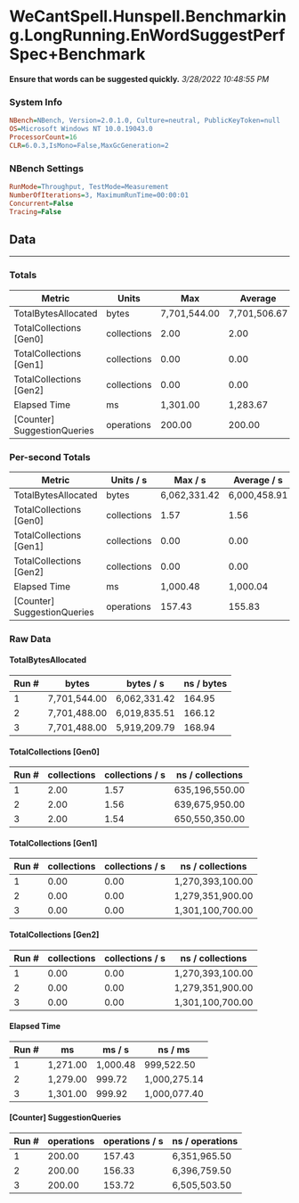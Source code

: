 ﻿# WeCantSpell.Hunspell.Benchmarking.LongRunning.EnWordSuggestPerfSpec+Benchmark
__Ensure that words can be suggested quickly.__
_3/28/2022 10:48:55 PM_
### System Info
```ini
NBench=NBench, Version=2.0.1.0, Culture=neutral, PublicKeyToken=null
OS=Microsoft Windows NT 10.0.19043.0
ProcessorCount=16
CLR=6.0.3,IsMono=False,MaxGcGeneration=2
```

### NBench Settings
```ini
RunMode=Throughput, TestMode=Measurement
NumberOfIterations=3, MaximumRunTime=00:00:01
Concurrent=False
Tracing=False
```

## Data
-------------------

### Totals
|          Metric |           Units |             Max |         Average |             Min |          StdDev |
|---------------- |---------------- |---------------- |---------------- |---------------- |---------------- |
|TotalBytesAllocated |           bytes |    7,701,544.00 |    7,701,506.67 |    7,701,488.00 |           32.33 |
|TotalCollections [Gen0] |     collections |            2.00 |            2.00 |            2.00 |            0.00 |
|TotalCollections [Gen1] |     collections |            0.00 |            0.00 |            0.00 |            0.00 |
|TotalCollections [Gen2] |     collections |            0.00 |            0.00 |            0.00 |            0.00 |
|    Elapsed Time |              ms |        1,301.00 |        1,283.67 |        1,271.00 |           15.53 |
|[Counter] SuggestionQueries |      operations |          200.00 |          200.00 |          200.00 |            0.00 |

### Per-second Totals
|          Metric |       Units / s |         Max / s |     Average / s |         Min / s |      StdDev / s |
|---------------- |---------------- |---------------- |---------------- |---------------- |---------------- |
|TotalBytesAllocated |           bytes |    6,062,331.42 |    6,000,458.91 |    5,919,209.79 |       73,501.97 |
|TotalCollections [Gen0] |     collections |            1.57 |            1.56 |            1.54 |            0.02 |
|TotalCollections [Gen1] |     collections |            0.00 |            0.00 |            0.00 |            0.00 |
|TotalCollections [Gen2] |     collections |            0.00 |            0.00 |            0.00 |            0.00 |
|    Elapsed Time |              ms |        1,000.48 |        1,000.04 |          999.72 |            0.39 |
|[Counter] SuggestionQueries |      operations |          157.43 |          155.83 |          153.72 |            1.91 |

### Raw Data
#### TotalBytesAllocated
|           Run # |           bytes |       bytes / s |      ns / bytes |
|---------------- |---------------- |---------------- |---------------- |
|               1 |    7,701,544.00 |    6,062,331.42 |          164.95 |
|               2 |    7,701,488.00 |    6,019,835.51 |          166.12 |
|               3 |    7,701,488.00 |    5,919,209.79 |          168.94 |

#### TotalCollections [Gen0]
|           Run # |     collections | collections / s |ns / collections |
|---------------- |---------------- |---------------- |---------------- |
|               1 |            2.00 |            1.57 |  635,196,550.00 |
|               2 |            2.00 |            1.56 |  639,675,950.00 |
|               3 |            2.00 |            1.54 |  650,550,350.00 |

#### TotalCollections [Gen1]
|           Run # |     collections | collections / s |ns / collections |
|---------------- |---------------- |---------------- |---------------- |
|               1 |            0.00 |            0.00 |1,270,393,100.00 |
|               2 |            0.00 |            0.00 |1,279,351,900.00 |
|               3 |            0.00 |            0.00 |1,301,100,700.00 |

#### TotalCollections [Gen2]
|           Run # |     collections | collections / s |ns / collections |
|---------------- |---------------- |---------------- |---------------- |
|               1 |            0.00 |            0.00 |1,270,393,100.00 |
|               2 |            0.00 |            0.00 |1,279,351,900.00 |
|               3 |            0.00 |            0.00 |1,301,100,700.00 |

#### Elapsed Time
|           Run # |              ms |          ms / s |         ns / ms |
|---------------- |---------------- |---------------- |---------------- |
|               1 |        1,271.00 |        1,000.48 |      999,522.50 |
|               2 |        1,279.00 |          999.72 |    1,000,275.14 |
|               3 |        1,301.00 |          999.92 |    1,000,077.40 |

#### [Counter] SuggestionQueries
|           Run # |      operations |  operations / s | ns / operations |
|---------------- |---------------- |---------------- |---------------- |
|               1 |          200.00 |          157.43 |    6,351,965.50 |
|               2 |          200.00 |          156.33 |    6,396,759.50 |
|               3 |          200.00 |          153.72 |    6,505,503.50 |


